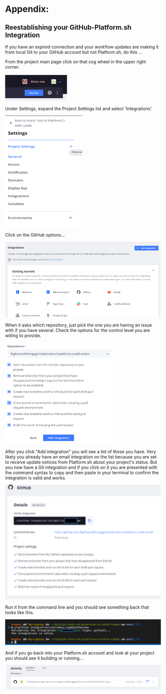 
# Appendix:
## Reestablishing your GitHub-Platform.sh Integration

If you have an expired connection and your workflow updates are making it from local Git to your GitHub account but not Platform.sh, do this …

From the project main page click on that cog wheel in the upper right corner.

<img src="../cicd/captures/expired1.png"  width="200">

Under Settings, expand the Project Settings list and select 'Integrations'.

<img src="../cicd/captures/expired2.png"  width="250">

Click on the GitHub options…

<img src="../cicd/captures/expired3.png"  width="550">

When it asks which repository, just pick the one you are having an issue with if you have several.  Check the options for the control level you are willing to provide.

<img src="../cicd/captures/expired4.png"  width="350">

After you click "Add integration"  you will see a list of those you have.  Very likely you already have an email integration on the list because you are set to receive update notices from Platform.sh about your project's status.  But you now have a Git integration and if you click on it you are presented with the command syntax to copy and then paste in your terminal to confirm the integration is valid and works.

<img src="../cicd/captures/expired5.png"  width="550">

Run it from the command line and you should see something back that looks like this.

<img src="../cicd/captures/expired6.png"  width="550">

And if you go back into your Platform.sh account and look at your project you should see it building or running...

<img src="../cicd/captures/expired7.png"  width="550">






